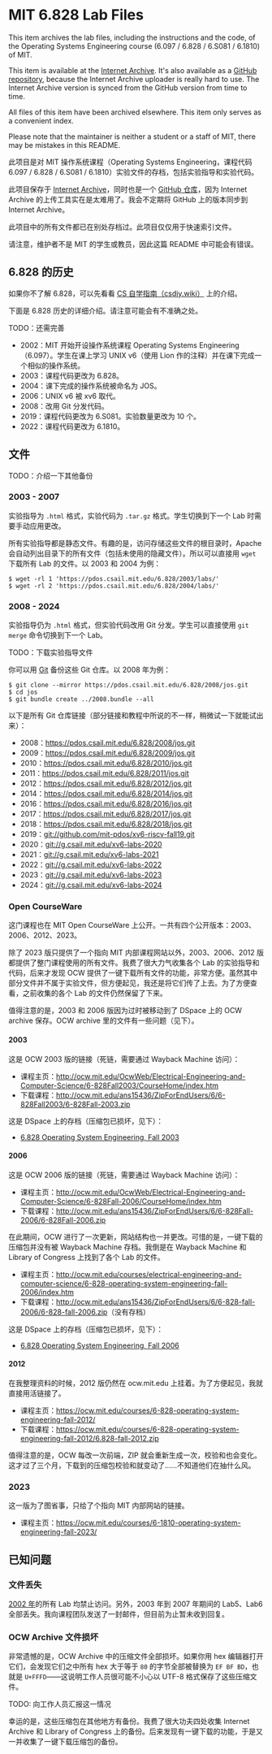 # MIT 6.828 Lab Files
This item archives the lab files, including the instructions and the code, of the Operating Systems Engineering course (6.097 / 6.828 / 6.S081 / 6.1810) of MIT.

This item is available at the [Internet Archive](https://archive.org/details/mit-6.828-lab-files). It's also available as a [GitHub repository](https://github.com/TripleCamera/mit-6.828-lab-files), because the Internet Archive uploader is really hard to use. The Internet Archive version is synced from the GitHub version from time to time.

All files of this item have been archived elsewhere. This item only serves as a convenient index.

Please note that the maintainer is neither a student or a staff of MIT, there may be mistakes in this README.

此项目是对 MIT 操作系统课程（Operating Systems Engineering，课程代码 6.097 / 6.828 / 6.S081 / 6.1810）实验文件的存档，包括实验指导和实验代码。

此项目保存于 [Internet Archive](https://archive.org/details/mit-6.828-lab-files)，同时也是一个 [GitHub 仓库](https://github.com/TripleCamera/mit-6.828-lab-files)，因为 Internet Archive 的上传工具实在是太难用了。我会不定期将 GitHub 上的版本同步到 Internet Archive。

此项目中的所有文件都已在别处存档过。此项目仅仅用于快速索引文件。

请注意，维护者不是 MIT 的学生或教员，因此这篇 README 中可能会有错误。

## 6.828 的历史
如果你不了解 6.828，可以先看看 [CS 自学指南（csdiy.wiki）](https://csdiy.wiki/%E6%93%8D%E4%BD%9C%E7%B3%BB%E7%BB%9F/MIT6.S081/) 上的介绍。

下面是 6.828 历史的详细介绍。请注意可能会有不准确之处。

TODO：还需完善

 -  2002：MIT 开始开设操作系统课程 Operating Systems Engineering（6.097）。学生在课上学习 UNIX v6（使用 Lion 作的注释）并在课下完成一个相似的操作系统。
 -  2003：课程代码更改为 6.828。
 -  2004：课下完成的操作系统被命名为 JOS。
 -  2006：UNIX v6 被 xv6 取代。
 -  2008：改用 Git 分发代码。
 -  2019：课程代码更改为 6.S081。实验数量更改为 10 个。
 -  2022：课程代码更改为 6.1810。

## 文件

TODO：介绍一下其他备份

### 2003 - 2007
实验指导为 `.html` 格式，实验代码为 `.tar.gz` 格式。学生切换到下一个 Lab 时需要手动应用更改。

所有实验指导都是静态文件。有趣的是，访问存储这些文件的根目录时，Apache 会自动列出目录下的所有文件（包括未使用的隐藏文件）。所以可以直接用 `wget` 下载所有 Lab 的文件。以 2003 和 2004 为例：

```console
$ wget -rl 1 'https://pdos.csail.mit.edu/6.828/2003/labs/'
$ wget -rl 2 'https://pdos.csail.mit.edu/6.828/2004/labs/'
```

### 2008 - 2024
实验指导仍为 `.html` 格式，但实验代码改用 Git 分发。学生可以直接使用 `git merge` 命令切换到下一个 Lab。

TODO：下载实验指导文件

你可以用 [Git](https://wiki.archiveteam.org/index.php/GitHub#git_itself) 备份这些 Git 仓库。以 2008 年为例：

```console
$ git clone --mirror https://pdos.csail.mit.edu/6.828/2008/jos.git
$ cd jos
$ git bundle create ../2008.bundle --all
```

以下是所有 Git 仓库链接（部分链接和教程中所说的不一样，稍微试一下就能试出来）：
 -  2008：<https://pdos.csail.mit.edu/6.828/2008/jos.git>
 -  2009：<https://pdos.csail.mit.edu/6.828/2009/jos.git>
 -  2010：<https://pdos.csail.mit.edu/6.828/2010/jos.git>
 -  2011：<https://pdos.csail.mit.edu/6.828/2011/jos.git>
 -  2012：<https://pdos.csail.mit.edu/6.828/2012/jos.git>
 -  2014：<https://pdos.csail.mit.edu/6.828/2014/jos.git>
 -  2016：<https://pdos.csail.mit.edu/6.828/2016/jos.git>
 -  2017：<https://pdos.csail.mit.edu/6.828/2017/jos.git>
 -  2018：<https://pdos.csail.mit.edu/6.828/2018/jos.git>
 -  2019：<git://github.com/mit-pdos/xv6-riscv-fall19.git>
 -  2020：<git://g.csail.mit.edu/xv6-labs-2020>
 -  2021：<git://g.csail.mit.edu/xv6-labs-2021>
 -  2022：<git://g.csail.mit.edu/xv6-labs-2022>
 -  2023：<git://g.csail.mit.edu/xv6-labs-2023>
 -  2024：<git://g.csail.mit.edu/xv6-labs-2024>


### Open CourseWare
这门课程也在 MIT Open CourseWare 上公开。一共有四个公开版本：2003、2006、2012、2023。

除了 2023 版只提供了一个指向 MIT 内部课程网站以外，2003、2006、2012 版都提供了整门课程使用的所有文件。我费了很大力气收集各个 Lab 的实验指导和代码，后来才发现 OCW 提供了一键下载所有文件的功能，非常方便。虽然其中部分文件并不属于实验文件，但方便起见，我还是将它们传了上去。为了方便查看，之前收集的各个 Lab 的文件仍然保留了下来。

值得注意的是，2003 和 2006 版因为过时被移动到了 DSpace 上的 OCW archive 保存。OCW archive 里的文件有一些问题（见下）。

#### 2003
这是 OCW 2003 版的链接（死链，需要通过 Wayback Machine 访问）：
 -  课程主页：<http://ocw.mit.edu/OcwWeb/Electrical-Engineering-and-Computer-Science/6-828Fall2003/CourseHome/index.htm>
 -  下载课程：<http://ocw.mit.edu/ans15436/ZipForEndUsers/6/6-828Fall2003/6-828Fall-2003.zip>

这是 DSpace 上的存档（压缩包已损坏，见下）：
 -  [6.828 Operating System Engineering, Fall 2003](https://dspace.mit.edu/handle/1721.1/37331)

#### 2006
这是 OCW 2006 版的链接（死链，需要通过 Wayback Machine 访问）：

 -  课程主页：<http://ocw.mit.edu/OcwWeb/Electrical-Engineering-and-Computer-Science/6-828Fall-2006/CourseHome/index.htm>
 -  下载课程：<http://ocw.mit.edu/ans15436/ZipForEndUsers/6/6-828Fall-2006/6-828Fall-2006.zip>

在此期间，OCW 进行了一次更新，网站结构也一并更改。可惜的是，一键下载的压缩包并没有被 Wayback Machine 存档。我倒是在 Wayback Machine 和 Library of Congress 上找到了各个 Lab 的文件。
 -  课程主页：<http://ocw.mit.edu/courses/electrical-engineering-and-computer-science/6-828-operating-system-engineering-fall-2006/index.htm>
 -  下载课程：<http://ocw.mit.edu/ans15436/ZipForEndUsers/6/6-828-fall-2006/6-828-fall-2006.zip>（没有存档）

这是 DSpace 上的存档（压缩包已损坏，见下）：
 -  [6.828 Operating System Engineering, Fall 2006](https://dspace.mit.edu/handle/1721.1/92292)

#### 2012
在我整理资料的时候，2012 版仍然在 ocw.mit.edu 上挂着。为了方便起见，我就直接用活链接了。

 -  课程主页：<https://ocw.mit.edu/courses/6-828-operating-system-engineering-fall-2012/>
 -  下载课程：<https://ocw.mit.edu/courses/6-828-operating-system-engineering-fall-2012/6.828-fall-2012.zip>

值得注意的是，OCW 每改一次前端，ZIP 就会重新生成一次，校验和也会变化。这才过了三个月，下载到的压缩包校验和就变动了……不知道他们在抽什么风。

### 2023
这一版为了图省事，只给了个指向 MIT 内部网站的链接。

 -  课程主页：<https://ocw.mit.edu/courses/6-1810-operating-system-engineering-fall-2023/>

## 已知问题
### 文件丢失
[2002 年](https://pdos.csail.mit.edu/archive/6.097/)的所有 Lab 均禁止访问。另外，2003 年到 2007 年期间的 Lab5、Lab6 全部丢失。我向课程团队发送了一封邮件，但目前为止暂未收到回复。

### OCW Archive 文件损坏
非常遗憾的是，OCW Archive 中的压缩文件全部损坏。如果你用 hex 编辑器打开它们，会发现它们之中所有 hex 大于等于 `80` 的字节全部被替换为 `EF BF BD`，也就是 `U+FFFD`——这说明工作人员很可能不小心以 UTF-8 格式保存了这些压缩文件。

TODO: 向工作人员汇报这一情况

幸运的是，这些压缩包在其他地方有备份。我费了很大功夫四处收集 Internet Archive 和 Library of Congress 上的备份。后来发现有一键下载的功能，于是又一并收集了一键下载压缩包的备份。

